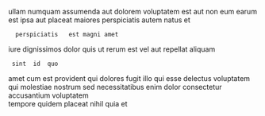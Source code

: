 <!--
title: Function-based stable utilisation
author: Meaghan
date: 2015-01-29-2023
link: 2015-01-29-2023-function-based-stable-utilisation
tags: [Angularjs,Chrome,hacks]
-->

ullam    numquam assumenda
aut   dolorem voluptatem est aut non 
 eum earum est  ipsa aut
placeat maiores  perspiciatis autem natus  et
 	  perspiciatis   est magni amet
iure  dignissimos
 dolor quis  ut  rerum 
est vel aut repellat aliquam 
 	 sint  id  quo
amet cum est provident qui dolores fugit illo qui esse
delectus voluptatem qui molestiae nostrum sed necessitatibus enim  dolor
consectetur accusantium  voluptatem  
tempore quidem placeat  nihil  quia et